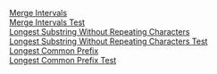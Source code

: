 [Merge Intervals](/src/main/java/solutions/MergeIntervals.java) <br />
[Merge Intervals Test](/src/test/java/solutions/MergeIntervalsTest.java) <br />
[Longest Substring Without Repeating Characters](/src/main/java/solutions/LongestSubstringWithoutRepeatingCharacter.java) <br />
[Longest Substring Without Repeating Characters Test](/src/test/java/solutions/LongestSubstringWithoutRepeatingCharacterTest.java) <br />
[Longest Common Prefix](/src/main/java/solutions/LongestCommonPrefix.java) <br />
[Longest Common Prefix Test](/src/test/java/solutions/LongestCommonPrefixTest.java) <br />
